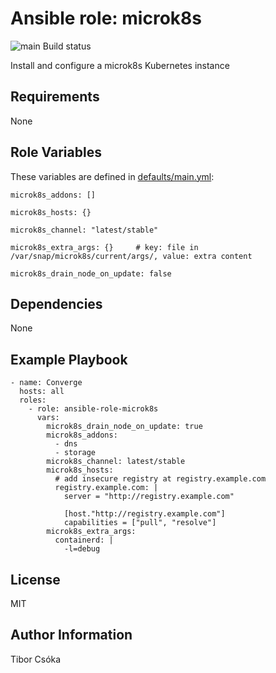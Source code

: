 Ansible role: microk8s
=========

![main Build status](https://github.com/Provizanta/ansible-role-microk8s/actions/workflows/main.yml/badge.svg)

Install and configure a microk8s Kubernetes instance

Requirements
------------

None

Role Variables
--------------

These variables are defined in [defaults/main.yml](./defaults/main.yml):

    microk8s_addons: []

    microk8s_hosts: {}

    microk8s_channel: "latest/stable"

    microk8s_extra_args: {}     # key: file in /var/snap/microk8s/current/args/, value: extra content

    microk8s_drain_node_on_update: false

Dependencies
------------

None

Example Playbook
----------------

    - name: Converge
      hosts: all
      roles:
        - role: ansible-role-microk8s
          vars:
            microk8s_drain_node_on_update: true
            microk8s_addons:
              - dns
              - storage
            microk8s_channel: latest/stable
            microk8s_hosts:
              # add insecure registry at registry.example.com
              registry.example.com: |
                server = "http://registry.example.com"

                [host."http://registry.example.com"]
                capabilities = ["pull", "resolve"]
            microk8s_extra_args:
              containerd: |
                -l=debug

License
-------

MIT

Author Information
------------------

Tibor Csóka
